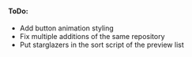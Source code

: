 #### ToDo:

- Add button animation styling
- Fix multiple additions of the same repository
- Put starglazers in the sort script of the preview list
